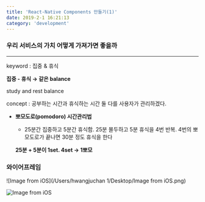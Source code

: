 ```yaml
---
title: 'React-Native Components 만들기(1)'
date: 2019-2-1 16:21:13
category: 'development'
---
```




### **우리 서비스의 가치 어떻게 가져가면 좋을까**

------

keyword : 집중 & 휴식

**집중 - 휴식 → 같은 balance**

study and rest balance

concept : 공부하는 시간과 휴식하는 시간 둘 다를 사용자가 관리하겠다.

- **뽀모도로(pomodoro) 시간관리법**

  - 25분간 집중하고 5분간 휴식함. 25분 몰두하고 5분 휴식을 4번 반복. 4번의 뽀모도로가 끝나면 30분 정도 휴식을 한다

  **25분 + 5분이 1set. 4set → 1뽀모**



### 와이어프레임

![Image from iOS](/Users/hwangjuchan 1/Desktop/Image from iOS.png)



![Image from iOS](https://user-images.githubusercontent.com/36187948/62020913-c87e2d80-b1ff-11e9-8fe3-e86015800462.png)

